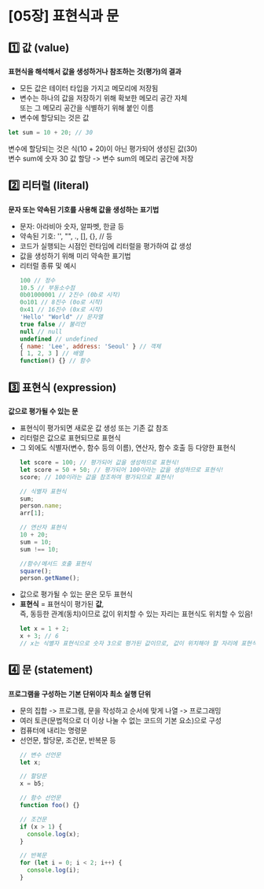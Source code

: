 # [05장] 표현식과 문

## 1️⃣ 값 (value)

**표현식을 해석해서 값을 생성하거나 참조하는 것(평가)의 결과**

- 모든 값은 테이터 타입을 가지고 메모리에 저장됨
- 변수는 하나의 값을 저장하기 위해 확보한 메모리 공간 자체<br>또는 그 메모리 공간을 식별하기 위해 붙인 이름
- 변수에 할당되는 것은 값

```javascript
let sum = 10 + 20; // 30
```

변수에 할당되는 것은 식(10 + 20)이 아닌 평가되어 생성된 값(30)<br>
변수 sum에 숫자 30 값 할당 -> 변수 sum의 메모리 공간에 저장

## 2️⃣ 리터럴 (literal)

**문자 또는 약속된 기호를 사용해 값을 생성하는 표기법**

- 문자: 아라비아 숫자, 알파벳, 한글 등
- 약속된 기호: '', "", ., [], {}, // 등
- 코드가 실행되는 시점인 런타임에 리터럴을 평가하여 값 생성
- 값을 생성하기 위해 미리 약속한 표기법
- 리터럴 종류 및 예시
  ```javascript
  100 // 정수
  10.5 // 부동소수점
  0b01000001 // 2진수 (0b로 시작)
  0o101 // 8진수 (0o로 시작)
  0x41 // 16진수 (0x로 시작)
  'Hello' "World" // 문자열
  true false // 불리언
  null // null
  undefined // undefined
  { name: 'Lee', address: 'Seoul' } // 객체
  [ 1, 2, 3 ] // 배열
  function() {} // 함수
  ```

## 3️⃣ 표현식 (expression)

**값으로 평가될 수 있는 문**

- 표현식이 평가되면 새로운 값 생성 또는 기존 값 참조
- 리터럴은 값으로 표현되므로 표현식
- 그 외에도 식별자(변수, 함수 등의 이름), 연산자, 함수 호출 등 다양한 표현식
  ```javascript
  let score = 100; // 평가되어 값을 생성하므로 표현식!
  let score = 50 + 50; // 평가되어 100이라는 값을 생성하므로 표현식!
  score; // 100이라는 값을 참조하여 평가되므로 표현식!

  // 식별자 표현식
  sum;
  person.name;
  arr[1];

  // 연산자 표현식
  10 + 20;
  sum = 10;
  sum !== 10;

  //함수/메서드 호출 표현식
  square();
  person.getName();
  ```
- 값으로 평가될 수 있는 문은 모두 표현식
- **표현식** = 표현식이 평가된 **값**,<br>
  즉, 동등한 관계(동치)이므로 값이 위치할 수 있는 자리는 표현식도 위치할 수 있음!
  ```javascript
  let x = 1 + 2;
  x + 3; // 6
  // x는 식별자 표현식으로 숫자 3으로 평가된 값이므로, 값이 위치해야 할 자리에 표현식을 사용했다!
  ```

## 4️⃣ 문 (statement)

**프로그램을 구성하는 기본 단위이자 최소 실행 단위**

- 문의 집합 -> 프로그램, 문을 작성하고 순서에 맞게 나열 -> 프로그래밍
- 여러 토큰(문법적으로 더 이상 나눌 수 없는 코드의 기본 요소)으로 구성
- 컴퓨터에 내리는 명령문
- 선언문, 할당문, 조건문, 반복문 등
  ```javascript
  // 변수 선언문
  let x;

  // 할당문
  x = b5;

  // 함수 선언문
  function foo() {}

  // 조건문
  if (x > 1) {
    console.log(x);
  }

  // 반복문
  for (let i = 0; i < 2; i++) {
    console.log(i);
  }
  ```
